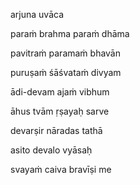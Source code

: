 arjuna uvāca

paraṁ brahma paraṁ dhāma

pavitraṁ paramaṁ bhavān

puruṣaṁ śāśvataṁ divyam

ādi-devam ajaṁ vibhum

āhus tvām ṛṣayaḥ sarve

devarṣir nāradas tathā

asito devalo vyāsaḥ

svayaṁ caiva bravīṣi me